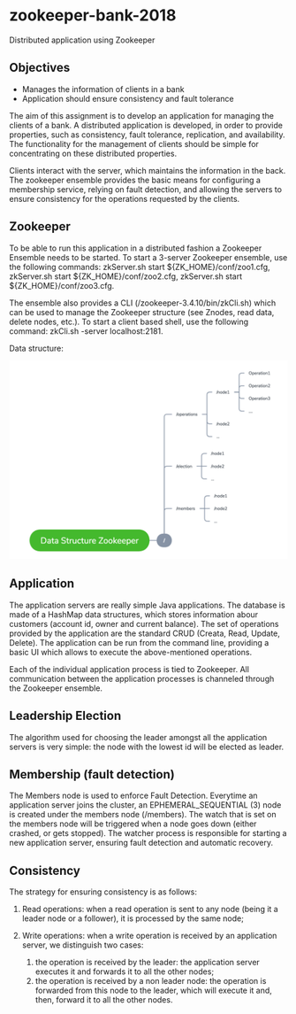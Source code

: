 # zookeeper-bank-2018
Distributed application using Zookeeper

## Objectives
- Manages the information of clients in a bank
- Application should ensure consistency and fault tolerance

The aim of this assignment is to develop an application for managing the clients of a bank. A distributed application is developed, in order to provide properties, such as consistency, fault tolerance, replication, and availability. The functionality for the management of clients should be simple for concentrating on these distributed properties.

Clients interact with the server, which maintains the information in the back. The zookeeper ensemble provides the basic means for configuring a membership service, relying on fault detection, and allowing the servers to ensure consistency for the operations requested by the clients.

## Zookeeper

To be able to run this application in a distributed fashion a Zookeeper Ensemble needs to be started. To start a 3-server Zookeeper ensemble, use the following commands: zkServer.sh start ${ZK_HOME}/conf/zoo1.cfg, zkServer.sh start ${ZK_HOME}/conf/zoo2.cfg, zkServer.sh start ${ZK_HOME}/conf/zoo3.cfg.

The ensemble also provides a CLI (/zookeeper-3.4.10/bin/zkCli.sh) which can be used to manage the Zookeeper structure (see Znodes, read data, delete nodes, etc.). To start a client based shell, use the following command: zkCli.sh -server localhost:2181.

Data structure:

![Zookeeper Ensemble](images/znodes.png?raw=true)

## Application

The application servers are really simple Java applications. The database is made of a HashMap data structures, which stores information abour customers (account id, owner and current balance). The set of operations provided by the application are the standard CRUD (Creata, Read, Update, Delete). The application can be run from the command line, providing a basic UI which allows to execute the above-mentioned operations.

Each of the individual application process is tied to Zookeeper. All communication between the application processes is channeled through the Zookeeper ensemble.

## Leadership Election

The algorithm used for choosing the leader amongst all the application servers is very simple: the node with the lowest id will be elected as leader.

## Membership (fault detection)

The Members node is used to enforce Fault Detection. Everytime an application server joins the cluster, an EPHEMERAL_SEQUENTIAL (3) node is created under the members node (/members). The watch that is set on the members node will be triggered when a node goes down (either crashed, or gets stopped). The watcher process is responsible for starting a new application server, ensuring fault detection and automatic recovery.

## Consistency

The strategy for ensuring consistency is as follows:

1. Read operations: when a read operation is sent to any node (being it a leader node or a follower), it is processed by the same node;

2. Write operations: when a write operation is received by an application server, we distinguish two cases:
   1. the operation is received by the leader: the application server executes it and forwards it to all the other nodes;
   2. the operation is received by a non leader node: the operation is forwarded from this node to the leader, which will execute it and, then, forward it to all the other nodes.



